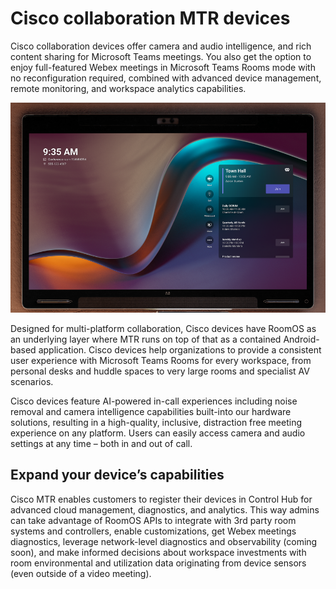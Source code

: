 # Cisco collaboration MTR devices

Cisco collaboration devices offer camera and audio intelligence, and rich content sharing for Microsoft Teams meetings. You also get the option to enjoy full-featured Webex meetings in Microsoft Teams Rooms mode with no reconfiguration required, combined with advanced device management, remote monitoring, and workspace analytics capabilities. 

<img src="/doc/images/MTR/intro.png" width="600"/>

Designed for multi-platform collaboration, Cisco devices have RoomOS as an underlying layer where MTR runs on top of that as a contained Android-based application. Cisco devices help organizations to provide a consistent user experience with Microsoft Teams Rooms for every workspace, from personal desks and huddle spaces to very large rooms and specialist AV scenarios.

Cisco devices feature AI-powered in-call experiences including noise removal and camera intelligence capabilities built-into our hardware solutions, resulting in a high-quality, inclusive, distraction free meeting experience on any platform. Users can easily access camera and audio settings at any time – both in and out of call.

## Expand your device’s capabilities 

Cisco MTR enables customers to register their devices in Control Hub for advanced cloud management, diagnostics, and analytics. This way admins can take advantage of RoomOS APIs to integrate with 3rd party room systems and controllers, enable customizations, get Webex meetings diagnostics, leverage network-level diagnostics and observability (coming soon), and make informed decisions about workspace investments with room environmental and utilization data originating from device sensors (even outside of a video meeting). 
